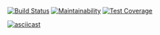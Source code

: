 [![Build Status](https://travis-ci.org/tredoc/frontend-project-lvl2.svg?branch=master)](https://travis-ci.org/tredoc/frontend-project-lvl2)
[![Maintainability](https://api.codeclimate.com/v1/badges/912568e97771bd954341/maintainability)](https://codeclimate.com/github/tredoc/frontend-project-lvl2/maintainability)
[![Test Coverage](https://api.codeclimate.com/v1/badges/912568e97771bd954341/test_coverage)](https://codeclimate.com/github/tredoc/frontend-project-lvl2/test_coverage)

[![asciicast](https://asciinema.org/a/FrEp1hg68Ii2876aHItTFYA7F.svg)](https://asciinema.org/a/FrEp1hg68Ii2876aHItTFYA7F)